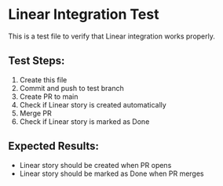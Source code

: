# Linear Integration Test

This is a test file to verify that Linear integration works properly.

## Test Steps:
1. Create this file
2. Commit and push to test branch
3. Create PR to main
4. Check if Linear story is created automatically
5. Merge PR
6. Check if Linear story is marked as Done

## Expected Results:
- Linear story should be created when PR opens
- Linear story should be marked as Done when PR merges
